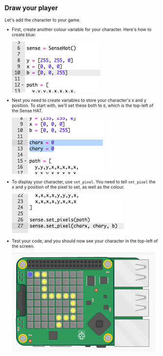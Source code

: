 ## Draw your player

Let's add the character to your game.

+ First, create another colour variable for your character. Here's how to create blue:
    
    ![captura de pantalla](images/tightrope-blue.png)

+ Next you need to create variables to store your character's x and y position. To start with, we'll set these both to `0`, which is the top-left of the Sense HAT.
    
    ![captura de pantalla](images/tightrope-xy.png)

+ To display your character, use `set_pixel`. You need to tell `set_pixel` the x and y position of the pixel to set, as well as the colour.
    
    ![captura de pantalla](images/tightrope-set-pixel.png)

+ Test your code, and you should now see your character in the top-left of the screen.
    
    ![captura de pantalla](images/tightrope-final.png)